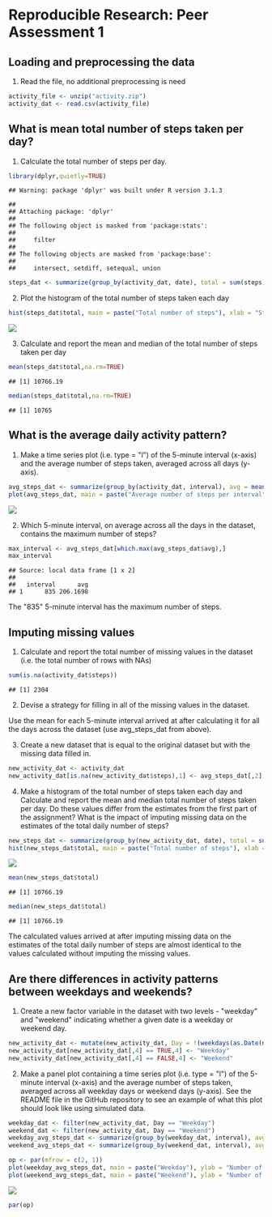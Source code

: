 # Reproducible Research: Peer Assessment 1


## Loading and preprocessing the data

1. Read the file, no additional preprocessing is need


```r
activity_file <- unzip("activity.zip")
activity_dat <- read.csv(activity_file)
```


## What is mean total number of steps taken per day?  

1. Calculate the total number of steps per day.


```r
library(dplyr,quietly=TRUE)
```

```
## Warning: package 'dplyr' was built under R version 3.1.3
```

```
## 
## Attaching package: 'dplyr'
## 
## The following object is masked from 'package:stats':
## 
##     filter
## 
## The following objects are masked from 'package:base':
## 
##     intersect, setdiff, setequal, union
```

```r
steps_dat <- summarize(group_by(activity_dat, date), total = sum(steps))
```

2. Plot the histogram of the total number of steps taken each day


```r
hist(steps_dat$total, main = paste("Total number of steps"), xlab = "Steps taken each day")
```

![](PA1_template_files/figure-html/unnamed-chunk-3-1.png) 

3. Calculate and report the mean and median of the total number of steps taken per day


```r
mean(steps_dat$total,na.rm=TRUE)
```

```
## [1] 10766.19
```

```r
median(steps_dat$total,na.rm=TRUE)
```

```
## [1] 10765
```


## What is the average daily activity pattern?

1. Make a time series plot (i.e. type = "l") of the 5-minute interval (x-axis) and the average number of steps taken, averaged across all days (y-axis).


```r
avg_steps_dat <- summarize(group_by(activity_dat, interval), avg = mean(steps, na.rm=TRUE))
plot(avg_steps_dat, main = paste("Average number of steps per interval"), ylab = "Average steps", xlab = "5-minute intervals during the day", type="l")
```

![](PA1_template_files/figure-html/unnamed-chunk-5-1.png) 

2. Which 5-minute interval, on average across all the days in the dataset, contains the maximum number of steps?


```r
max_interval <- avg_steps_dat[which.max(avg_steps_dat$avg),]
max_interval
```

```
## Source: local data frame [1 x 2]
## 
##   interval      avg
## 1      835 206.1698
```
The "835" 5-minute interval has the maximum number of steps.


## Imputing missing values

1. Calculate and report the total number of missing values in the dataset (i.e. the total number of rows with NAs)


```r
sum(is.na(activity_dat$steps))
```

```
## [1] 2304
```

2. Devise a strategy for filling in all of the missing values in the dataset. 

Use the mean for each 5-minute interval arrived at after calculating it for all the days across the dataset (use avg_steps_dat from above).

3. Create a new dataset that is equal to the original dataset but with the missing data filled in.


```r
new_activity_dat <- activity_dat
new_activity_dat[is.na(new_activity_dat$steps),1] <- avg_steps_dat[,2]
```

4. Make a histogram of the total number of steps taken each day and Calculate and report the mean and median total number of steps taken per day. Do these values differ from the estimates from the first part of the assignment? What is the impact of imputing missing data on the estimates of the total daily number of steps?



```r
new_steps_dat <- summarize(group_by(new_activity_dat, date), total = sum(steps))
hist(new_steps_dat$total, main = paste("Total number of steps"), xlab = "Steps taken each day")
```

![](PA1_template_files/figure-html/unnamed-chunk-9-1.png) 

```r
mean(new_steps_dat$total)
```

```
## [1] 10766.19
```

```r
median(new_steps_dat$total)
```

```
## [1] 10766.19
```

The calculated values arrived at after imputing missing data on the estimates of the total daily number of steps are almost identical to the values calculated without imputing the missing values.


## Are there differences in activity patterns between weekdays and weekends?

1. Create a new factor variable in the dataset with two levels - "weekday" and "weekend" indicating whether a given date is a weekday or weekend day.


```r
new_activity_dat <- mutate(new_activity_dat, Day = !(weekdays(as.Date(new_activity_dat[,2])) == "Saturday" | weekdays(as.Date(new_activity_dat[,2])) == "Sunday"))
new_activity_dat[new_activity_dat[,4] == TRUE,4] <- "Weekday"
new_activity_dat[new_activity_dat[,4] == FALSE,4] <- "Weekend"
```

2. Make a panel plot containing a time series plot (i.e. type = "l") of the 5-minute interval (x-axis) and the average number of steps taken, averaged across all weekday days or weekend days (y-axis). See the README file in the GitHub repository to see an example of what this plot should look like using simulated data.


```r
weekday_dat <- filter(new_activity_dat, Day == "Weekday")
weekend_dat <- filter(new_activity_dat, Day == "Weekend")
weekday_avg_steps_dat <- summarize(group_by(weekday_dat, interval), avg = mean(steps))
weekend_avg_steps_dat <- summarize(group_by(weekend_dat, interval), avg = mean(steps))

op <- par(mfrow = c(2, 1))
plot(weekday_avg_steps_dat, main = paste("Weekday"), ylab = "Number of steps", xlab = "Interval", type="l")
plot(weekend_avg_steps_dat, main = paste("Weekend"), ylab = "Number of steps", xlab = "Interval", type="l")
```

![](PA1_template_files/figure-html/unnamed-chunk-11-1.png) 

```r
par(op)
```

